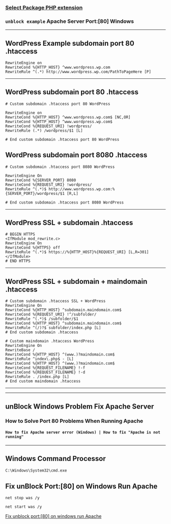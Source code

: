 ###
### [Select Package PHP extension](https://pecl.php.net/package)



### **``unblock example``** Apache Server Port:[80] Windows



***
## WordPress Example subdomain port 80 .htaccess
```.htaccess
RewriteEngine on
RewriteCond %{HTTP_HOST} ^www.wordpress.wp.com
RewriteRule ^(.*) http://www.wordpress.wp.com/PathToPageHere [P]
```

***
## WordPress subdomain port 80 .htaccess
```.htaccess
# Custom subdomain .htaccess port 80 WordPress

RewriteEngine on
RewriteCond %{HTTP_HOST} ^www.wordpress.wp.com$ [NC,OR]
RewriteCond %{HTTP_HOST} ^www.wordpress.wp.com$ 
RewriteCond %{REQUEST_URI} !wordpress/
RewriteRule (.*) /wordpress/$1 [L]

# End custom subdomain .htaccess port 80 WordPress
```
## WordPress subdomain port 8080 .htaccess
```.htaccess
# Custom subdomain .htaccess port 8080 WordPress

RewriteEngine On
RewriteCond %{SERVER_PORT} 8080
RewriteCond %{REQUEST_URI} !wordpress/
RewriteRule ^(.*)$ http://www.wordpress.wp.com:%{SERVER_PORT}/wordpress/$1 [R,L]

# End custom subdomain .htaccess port 8080 WordPress
```

***
## WordPress SSL + subdomain .htaccess
```.htaccess
# BEGIN HTTPS
<IfModule mod_rewrite.c>
RewriteEngine On
RewriteCond %{HTTPS} off
RewriteRule ^(.*)$ https://%{HTTP_HOST}%{REQUEST_URI} [L,R=301]
</IfModule>
# END HTTPS
```
***
## WordPress SSL + subdomain + maindomain .htaccess
```.htaccess
# Custom subdomain .htaccess SSL + WordPress
RewriteEngine On
RewriteCond %{HTTP_HOST} ^subdomain.maindomain.com$
RewriteCond %{REQUEST_URI} !^/subfolder/
RewriteRule ^(.*)$ /subfolder/$1
RewriteCond %{HTTP_HOST} ^subdomain.maindomain.com$
RewriteRule ^(/)?$ subfolder/index.php [L]
# End custom subdomain .htaccess

# Custom maindomain .htaccess WordPress
RewriteEngine On
RewriteBase /
RewriteCond %{HTTP_HOST} ^(www.)?maindomain.com$
RewriteRule ^index\.php$ - [L]
RewriteCond %{HTTP_HOST} ^(www.)?maindomain.com$
RewriteCond %{REQUEST_FILENAME} !-f
RewriteCond %{REQUEST_FILENAME} !-d
RewriteRule . /index.php [L]
# End custom maindomain .htaccess
```
***



***
## unBlock Windows Problem Fix Apache Server
### How to Solve Port 80 Problems When Running Apache 
#### ``How to fix Apache server error (Windows) | How to fix "Apache is not running" ``

<!-- ###### Fix unblock port:[80] on windows run Apache -->
***
## Windows Command Processor

```cmd
C:\Windows\System32\cmd.exe
```


## Fix unBlock Port:[80] on Windows Run Apache

``net stop was /y``

``net start was /y``

[Fix unblock port:[80] on windows run Apache](https://www.sitepoint.com/unblock-port-80-on-windows-run-apache/)
